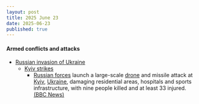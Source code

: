 ```yaml
---
layout: post
title: 2025 June 23
date: 2025-06-23
published: true
---
```



#### Armed conflicts and attacks

* [Russian invasion of Ukraine](https://en.wikipedia.org/wiki/Russian_invasion_of_Ukraine "Russian invasion of Ukraine")
  * [Kyiv strikes](https://en.wikipedia.org/wiki/Kyiv_strikes_%282022%E2%80%93present%29 "Kyiv strikes (2022–present)")
    * [Russian forces](https://en.wikipedia.org/wiki/Russian_Armed_Forces "Russian Armed Forces") launch a large-scale [drone](https://en.wikipedia.org/wiki/Drone_warfare "Drone warfare") and missile attack at [Kyiv](https://en.wikipedia.org/wiki/Kyiv "Kyiv"), [Ukraine](https://en.wikipedia.org/wiki/Ukraine "Ukraine"), damaging residential areas, hospitals and sports infrastructure, with nine people killed and at least 33 injured. [(BBC News)](https://www.bbc.com/news/articles/c0k7vll16l3o)
